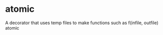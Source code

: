 atomic
======

A decorator that uses temp files to make functions such as f(infile, outfile) atomic
